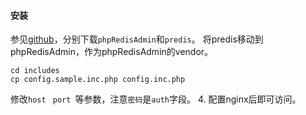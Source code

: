 #### 安装
参见[github](https://github.com/erikdubbelboer/phpRedisAdmin)，分别下载`phpRedisAdmin`和`predis`。
将predis移动到phpRedisAdmin，作为phpRedisAdmin的vendor。
```
cd includes
cp config.sample.inc.php config.inc.php
```
修改`host ` `port `等参数，注意`密码`是`auth`字段。
4. 配置nginx后即可访问。